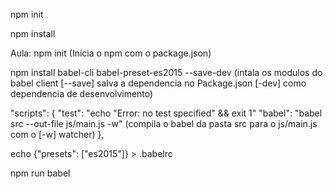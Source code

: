 npm init

npm install


Aula:
npm init  (Inicia o npm com o package.json)

npm install babel-cli babel-preset-es2015 --save-dev  (intala os modulos do babel client [--save] salva a dependencia no Package.json [-dev] como dependencia de desenvolvimento)

"scripts": {
    "test": "echo \"Error: no test specified\" && exit 1"
    "babel": "babel src --out-file js/main.js -w"  (compila o babel da pasta src para o js/main.js com o [-w] watcher)
  },



 echo {"presets": ["es2015"]} > .babelrc




 npm run babel